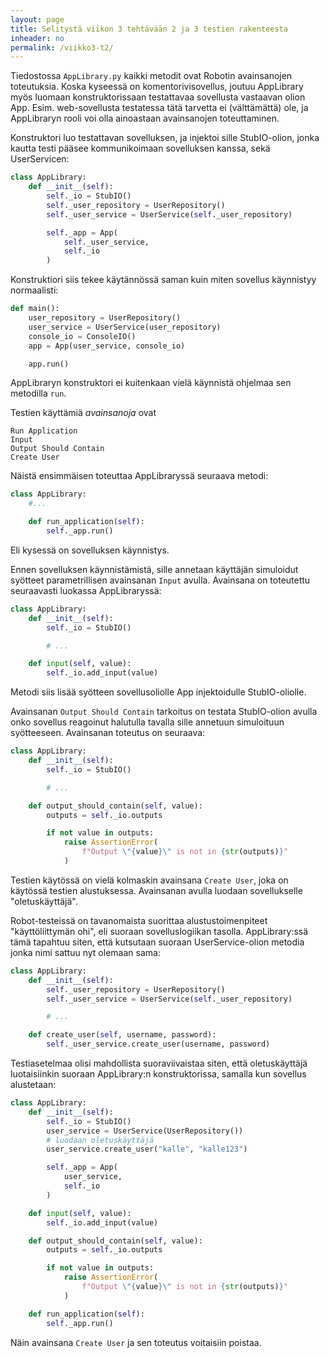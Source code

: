 ```yaml
---
layout: page
title: Selitystä viikon 3 tehtävään 2 ja 3 testien rakenteesta
inheader: no
permalink: /viikko3-t2/
---
```


Tiedostossa `AppLibrary.py` kaikki metodit ovat Robotin avainsanojen toteutuksia. Koska kyseessä on komentorivisovellus, joutuu AppLibrary myös luomaan konstruktorissaan testattavaa sovellusta vastaavan olion App. Esim. web-sovellusta testatessa tätä tarvetta ei (välttämättä) ole, ja AppLibraryn rooli voi olla ainoastaan avainsanojen toteuttaminen.

Konstruktori luo testattavan sovelluksen, ja injektoi sille StubIO-olion, jonka kautta testi pääsee kommunikoimaan sovelluksen kanssa, sekä UserServicen:

```py
class AppLibrary:
    def __init__(self):
        self._io = StubIO()
        self._user_repository = UserRepository()
        self._user_service = UserService(self._user_repository)

        self._app = App(
            self._user_service,
            self._io
        )
```

Konstruktiori siis tekee käytännössä saman kuin miten sovellus käynnistyy normaalisti:

```py
def main():
    user_repository = UserRepository()
    user_service = UserService(user_repository)
    console_io = ConsoleIO()
    app = App(user_service, console_io)

    app.run()
```

AppLibraryn konstruktori ei kuitenkaan vielä käynnistä ohjelmaa sen metodilla `run`.


Testien käyttämiä _avainsanoja_ ovat

```
Run Application
Input
Output Should Contain
Create User
```

Näistä ensimmäisen toteuttaa AppLibraryssä seuraava metodi:

```py
class AppLibrary:
    #...

    def run_application(self):
        self._app.run()
```

Eli kysessä on sovelluksen käynnistys.

Ennen sovelluksen käynnistämistä, sille annetaan käyttäjän simuloidut syötteet parametrillisen avainsanan `Input` avulla. Avainsana on toteutettu seuraavasti luokassa AppLibraryssä:

```py
class AppLibrary:
    def __init__(self):
        self._io = StubIO()

        # ...

    def input(self, value):
        self._io.add_input(value)
```

Metodi siis lisää syötteen sovellusoliolle App injektoidulle StubIO-oliolle.


Avainsanan `Output Should Contain` tarkoitus on testata StubIO-olion avulla onko sovellus reagoinut halutulla tavalla sille annetuun simuloituun syötteeseen. Avainsanan toteutus on seuraava:

```py
class AppLibrary:
    def __init__(self):
        self._io = StubIO()

        # ...

    def output_should_contain(self, value):
        outputs = self._io.outputs

        if not value in outputs:
            raise AssertionError(
                f"Output \"{value}\" is not in {str(outputs)}"
            )
```

Testien käytössä on vielä kolmaskin avainsana `Create User`, joka on käytössä testien alustuksessa. Avainsanan avulla luodaan sovellukselle "oletuskäyttäjä". 

Robot-testeissä on tavanomaista suorittaa alustustoimenpiteet "käyttöliittymän ohi", eli suoraan sovelluslogiikan tasolla. AppLibrary:ssä tämä tapahtuu siten, että kutsutaan suoraan UserService-olion metodia jonka nimi sattuu nyt olemaan sama:

```py
class AppLibrary:
    def __init__(self):
        self._user_repository = UserRepository()
        self._user_service = UserService(self._user_repository)

        # ...

    def create_user(self, username, password):
        self._user_service.create_user(username, password)
```

Testiasetelmaa olisi mahdollista suoraviivaistaa siten, että oletuskäyttäjä luotaisiinkin suoraan AppLibrary:n konstruktorissa, samalla kun sovellus alustetaan:

```py
class AppLibrary:
    def __init__(self):
        self._io = StubIO()
        user_service = UserService(UserRepository())
        # luodaan oletuskäyttäjä
        user_service.create_user("kalle", "kalle123")

        self._app = App(
            user_service,
            self._io
        )

    def input(self, value):
        self._io.add_input(value)

    def output_should_contain(self, value):
        outputs = self._io.outputs

        if not value in outputs:
            raise AssertionError(
                f"Output \"{value}\" is not in {str(outputs)}"
            )

    def run_application(self):
        self._app.run()
```

Näin avainsana `Create User` ja sen toteutus voitaisiin poistaa.
